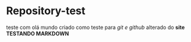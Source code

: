 # Repository-test
 teste com olá mundo 
criado como teste para *git e github*
alterado do **site** 
**TESTANDO MARKDOWN**


